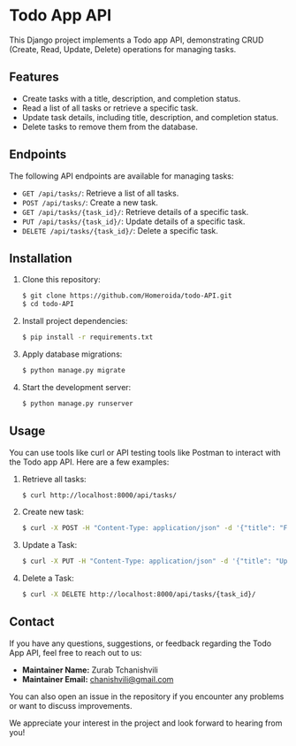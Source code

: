 # Todo App API

This Django project implements a Todo app API, demonstrating CRUD (Create, Read, Update, Delete) operations for managing tasks.

## Features

- Create tasks with a title, description, and completion status.
- Read a list of all tasks or retrieve a specific task.
- Update task details, including title, description, and completion status.
- Delete tasks to remove them from the database.

## Endpoints

The following API endpoints are available for managing tasks:

- `GET /api/tasks/`: Retrieve a list of all tasks.
- `POST /api/tasks/`: Create a new task.
- `GET /api/tasks/{task_id}/`: Retrieve details of a specific task.
- `PUT /api/tasks/{task_id}/`: Update details of a specific task.
- `DELETE /api/tasks/{task_id}/`: Delete a specific task.

## Installation

1. Clone this repository:
   ```bash
   $ git clone https://github.com/Homeroida/todo-API.git
   $ cd todo-API
2. Install project dependencies:
   ```bash
   $ pip install -r requirements.txt
3. Apply database migrations:
   ``` bash
   $ python manage.py migrate
4. Start the development server:
   ```bash
   $ python manage.py runserver

## Usage
You can use tools like curl or API testing tools like Postman to interact with the Todo app API. Here are a few examples:

1. Retrieve all tasks:
   ```bash
   $ curl http://localhost:8000/api/tasks/
2. Create new task:
   ```bash
   $ curl -X POST -H "Content-Type: application/json" -d '{"title": "Finish README", "description": "Write the README file for the project"}' http://localhost:8000/api/tasks/
3. Update a Task:
   ```bash
   $ curl -X PUT -H "Content-Type: application/json" -d '{"title": "Updated Title", "completed": true}' http://localhost:8000/api/tasks/{task_id}/ 
4. Delete a Task:
   ```bash
   $ curl -X DELETE http://localhost:8000/api/tasks/{task_id}/

## Contact

If you have any questions, suggestions, or feedback regarding the Todo App API, feel free to reach out to us:

- **Maintainer Name:** Zurab Tchanishvili
- **Maintainer Email:** chanishvili@gmail.com

You can also open an issue in the repository if you encounter any problems or want to discuss improvements.

We appreciate your interest in the project and look forward to hearing from you!
   
